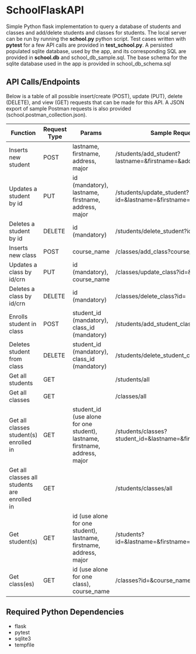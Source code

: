# SchoolFlaskAPI

Simple Python flask implementation to query a database of students and classes and add/delete students and classes for students. The local server can be run by running the **school.py** python script. Test cases written with **pytest** for a few API calls are provided in **test_school.py**. A persisted populated sqlite database, used by the app, and its corresponding SQL are provided in **school.db** and school_db_sample.sql. The base schema for the sqlite database used in the app is provided in school_db_schema.sql

## API Calls/Endpoints
Below is a table of all possible insert/create (POST), update (PUT), delete (DELETE), and view (GET) requests that can be made for this API. A JSON export of sample Postman requests is also provided (school.postman_collection.json).

| Function                                     | Request Type | Params                                                                      | Sample Request URL Format                                          |
|----------------------------------------------|--------------|-----------------------------------------------------------------------------|--------------------------------------------------------------------|
| Inserts new student                          | POST         | lastname, firstname, address, major                                         | /students/add_student?lastname=&firstname=&address=&major=         |
| Updates a student by id                      | PUT          | id (mandatory), lastname, firstname, address, major                         | /students/update_student?id=&lastname=&firstname=&address=&major=  |
| Deletes a student by id                      | DELETE       | id (mandatory)                                                              | /students/delete_student?id=                                       |
| Inserts new class                            | POST         | course_name                                                                 | /classes/add_class?course_name=                                    |
| Updates a class by id/crn                    | PUT          | id (mandatory), course_name                                                 | /classes/update_class?id=&course_name=                             |
| Deletes a class by id/crn                    | DELETE       | id (mandatory)                                                              | /classes/delete_class?id=                                          |
| Enrolls student in class                     | POST         | student_id (mandatory), class_id (mandatory)                                | /students/add_student_class?student_id=&class_id=                  |
| Deletes student from class                   | DELETE       | student_id (mandatory), class_id (mandatory)                                | /students/delete_student_class?student_id=&class_id=               |
| Get all students                             | GET          |                                                                             | /students/all                                                      |
| Get all classes                              | GET          |                                                                             | /classes/all                                                       |
| Get all classes student(s) enrolled in       | GET          | student_id (use alone for one student), lastname, firstname, address, major | /students/classes?student_id=&lastname=&firstname=&address=&major= |
| Get all classes all students are enrolled in | GET          |                                                                             | /students/classes/all                                              |
| Get student(s)                               | GET          | id (use alone for one student), lastname, firstname, address, major         | /students?id=&lastname=&firstname=&address=&major=                 |
| Get class(es)                                | GET          | id (use alone for one class), course_name                                   | /classes?id=&course_name=                                          |

## Required Python Dependencies
* flask
* pytest
* sqlite3
* tempfile
